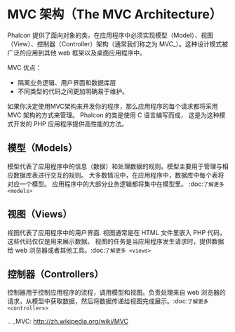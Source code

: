 MVC 架构（The MVC Architecture）
================================

Phalcon 提供了面向对象的类，在应用程序中必须实现模型（Model）、视图（View）、控制器（Controller）架构（通常我们称之为 MVC_）。这种设计模式被广泛的应用到其他 web 框架以及桌面应用程序中。

MVC 优点：

* 隔离业务逻辑、用户界面和数据库层
* 不同类型的代码之间更加明确易于维护。

如果你决定使用MVC架构来开发你的程序，那么应用程序的每个请求都将采用 MVC 架构的方式来管理。
Phalcon 的类是使用 C 语言编写而成， 这是为这种模式开发的 PHP 应用程序提供高性能的方法。

模型（Models）
--------------
模型代表了应用程序中的信息（数据）和处理数据的规则。模型主要用于管理与相应数据库表进行交互的规则。
大多数情况中，在应用程序中，数据库中每个表将对应一个模型。
应用程序中的大部分业务逻辑都将集中在模型里。 :doc:`了解更多 <models>`

视图（Views）
-------------
视图代表了应用程序中的用户界面. 视图通常是在 HTML 文件里嵌入 PHP 代码，这些代码仅仅是用来展示数据。
视图的任务是当应用程序发生请求时，提供数据给 web 浏览器或者其他工具。:doc:`了解更多 <views>`

控制器（Controllers）
---------------------
控制器用于控制应用程序的流程，调用模型和视图。负责处理来自 web 浏览器的请求，从模型中获取数据，然后将数据传递给视图完成展示。:doc:`了解更多 <controllers>`

.. _MVC: http://zh.wikipedia.org/wiki/MVC
